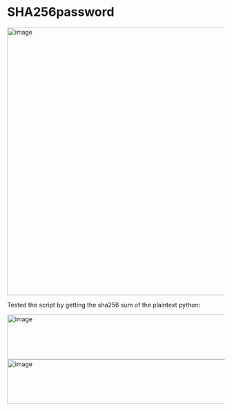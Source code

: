 # SHA256password



<img width="1550" height="620" alt="image" src="https://github.com/user-attachments/assets/d9f92f96-dcfc-4dad-bd92-05dd4eec9675" />

Tested the script by getting the sha256 sum of the plaintext python:

<img width="783" height="104" alt="image" src="https://github.com/user-attachments/assets/1dd610e6-7c5c-4fee-aa6c-c3d73c371ee3" />
<img width="973" height="103" alt="image" src="https://github.com/user-attachments/assets/b838d851-cce1-47f8-994b-ff13c901d0d5" />
